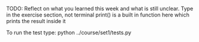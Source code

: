 TODO: Reflect on what you learned this week and what is still unclear.
Type in the exercise section, not terminal
print() is a built in function here which prints the result inside it

To run the test type: 
python ../course/set1/tests.py
